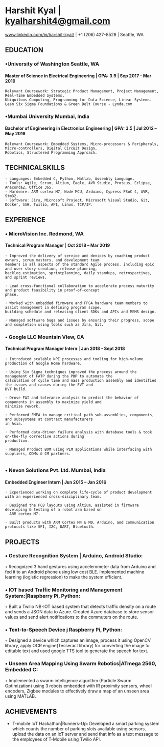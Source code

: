# Harshit Kyal |  kyalharshit4@gmail.com

www.linkedin.com/in/harshit-kyal/  | +1 (206) 427-8529 | Seattle, WA

## EDUCATION

### •University of Washington Seattle, WA
#### Master of Science in Electrical Engineering |  GPA: 3.9  | Sep 2017 – Mar 2019


```
Relevant Coursework: Strategic Product Management, Project Management, Real-Time Embedded Systems, 
Ubiquitous Computing, Programming for Data Science, Linear Systems.
Lean Six Sigma Foundations & Green Belt Course - Lynda.com
```
### •Mumbai University Mumbai, India
#### Bachelor of Engineering in Electronics Engineering | GPA: 3.5  | Jul 2012 – May 2016

```
Relevant Coursework: Embedded Systems, Micro-processors & Peripherals, Micro-controllers, Digital Circuit Design, 
Robotics, Structered Programming Approach.
```
## TECHNICALSKILLS
```
◦ Languages: Embedded C, Python, Matlab, Assembly Language.
◦ Tools: Agile, Scrum, Altium, Eagle, AVR Studio, Proteus, Eclipse, Anaconda2, Office 365.
◦ Hardware: ARM cortex M7, Node MCU, Arduino, Cypress PSoC 4, AVR, Stm32.
◦ Software: Jira, Microsoft Project, Microsoft Visual Studio, Git, Docker, SSH, Twilio, API, Linux, TCP/IP.
```
## EXPERIENCE

### • MicroVision Inc. Redmond, WA
#### Technical Program Manager    |  Oct 2018 – Mar 2019

```
◦ Improved the delivery of service and devices by coaching product owners, scrum masters, and development team 
members in all aspects of the standard Agile process, including epic and user story creation, release planning, 
backlog estimation, sprintplanning, daily standups, retrospectives, and sprint reviews.

◦ Lead cross-functional collaboration to accelerate process maturity and product feasibility in proof-of-concept 
phase.

◦ Worked with embedded firmware and FPGA hardware team members to assist management in defining program scope,
building schedule and releasing client SDKs and APIs and MEMS design.

◦ Managed software bugs and issues by ensuring their progress, scope and completion using tools such as Jira, Git.
```
### • Google LLC Mountain View, CA
#### Technical Program Manager Intern   |  Jun 2018 - Sept 2018 

```
◦ Introduced scalable NPI processes and tooling for high-volume production of Google Home hardware.

◦ Using Six Sigma techniques improved the process around the management of FATP during the PDP to automate the
calculation of cycle time and mass production assembly and identified the issues and causes during the EVT and 
DVT build.

◦ Drove FAI and tolerance analysis to predict the behavior of components in assembly to maximize yield and 
minimize rework.

◦ Performed FMEA to manage critical path sub-assemblies, components, and subsystems at contract manufacturers 
in Asia.

◦ Performed data-driven failure analysis with database tools & took on-the-fly corrective actions during 
production.

◦ Managed Product BOM using PLM applications while interfacing with suppliers, ODMs & CM partners.
  
  ```
### • Nevon Solutions Pvt. Ltd. Mumbai, India
#### Embedded Engineer Intern | Jun 2015 – Jan 2016

```
◦ Experienced working on complete life-cycle of product development with an experienced cross-disciplinary team.

◦ Designed the PCB layouts using Altium, assisted in firmware developing & testing of a robot arm based on
  ARM cortex M7.
  
◦ Built products with ARM Cortex M4 & M0, Arduino, and communication protocols like SPI, I2C, UART, Bluetooth.
```
## PROJECTS

### • Gesture Recognition System | Arduino, Android Studio:
◦ Recognized 3 hand gestures using accelerometer data from Arduino and
fed it to an Android phone using low cost BLE. Implemented machine learning (logistic regression) to make the system efficient.
### • IOT based Traffic Monitoring and Management System:|Raspberry Pi, Python: 
◦ Built a Twilio NB-IOT based system that detects traffic density on a route and sends a JSON data to Azure. Created Azure database to store sensor values and send alert notifications to the commuters on the route.
### • Text-to-Speech Device j Raspberry Pi, Python:
◦ Designed a device which captures an image, process it using OpenCV library, apply
OCR engine(Tesseract library) for converting the image to editable text and used google TTS tool to generate the speech for text.
### • Unseen Area Mapping Using Swarm Robotics|ATmega 2560, Embedded C:
◦ Implemented a swarm intelligence algorithm (Particle Swarm Optimization) using 3 robots embedded with IR proximity sensors, wheel encoders, Zigbee modules to effectively draw a map of an unseen area using MATLAB.

## ACHIEVEMENTS

- T-mobile IoT Hackathon|Runners-Up: Developed a smart parking system which counts the number of parking slots available
    using sensors, upload the data on an IoT server and send that info as a text message to the employees of T-Mobile using Twilio API.

